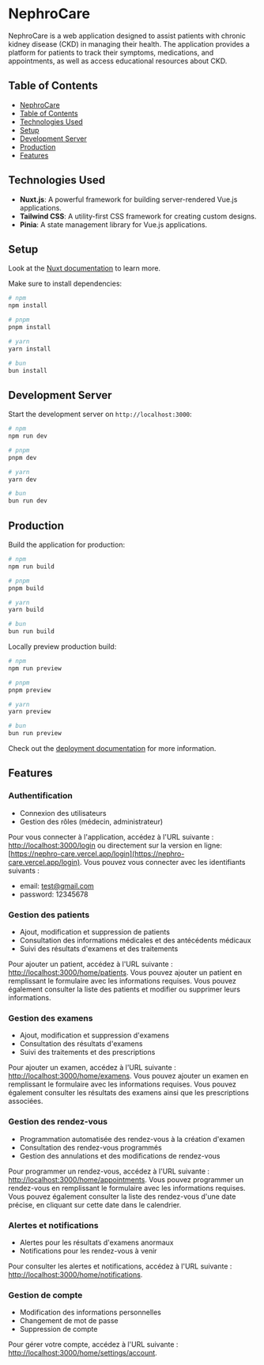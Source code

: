 # NephroCare
NephroCare is a web application designed to assist patients with chronic kidney disease (CKD) in managing their health. The application provides a platform for patients to track their symptoms, medications, and appointments, as well as access educational resources about CKD.

## Table of Contents
  - [NephroCare](#nephrocare)
  - [Table of Contents](#table-of-contents)
  - [Technologies Used](#technologies-used)
  - [Setup](#setup)
  - [Development Server](#development-server)
  - [Production](#production)
  - [Features](#features)

## Technologies Used
- **Nuxt.js**: A powerful framework for building server-rendered Vue.js applications.
- **Tailwind CSS**: A utility-first CSS framework for creating custom designs.
- **Pinia**: A state management library for Vue.js applications.

## Setup

Look at the [Nuxt documentation](https://nuxt.com/docs/getting-started/introduction) to learn more.

Make sure to install dependencies:

```bash
# npm
npm install

# pnpm
pnpm install

# yarn
yarn install

# bun
bun install
```

## Development Server

Start the development server on `http://localhost:3000`:

```bash
# npm
npm run dev

# pnpm
pnpm dev

# yarn
yarn dev

# bun
bun run dev
```

## Production

Build the application for production:

```bash
# npm
npm run build

# pnpm
pnpm build

# yarn
yarn build

# bun
bun run build
```

Locally preview production build:

```bash
# npm
npm run preview

# pnpm
pnpm preview

# yarn
yarn preview

# bun
bun run preview
```

Check out the [deployment documentation](https://nuxt.com/docs/getting-started/deployment) for more information.

## Features

### Authentification

- Connexion des utilisateurs
- Gestion des rôles (médecin, administrateur)

Pour vous connecter à l'application, accédez à l'URL suivante : [http://localhost:3000/login](http://localhost:3000/login) ou directement sur la version en ligne: [https://nephro-care.vercel.app/login](https://nephro-care.vercel.app/login). Vous pouvez vous connecter avec les identifiants suivants :

- email: test@gmail.com
- password: 12345678

### Gestion des patients

- Ajout, modification et suppression de patients
- Consultation des informations médicales et des antécédents médicaux
- Suivi des résultats d'examens et des traitements

Pour ajouter un patient, accédez à l'URL suivante : [http://localhost:3000/home/patients](http://localhost:3000/home/patients). Vous pouvez ajouter un patient en remplissant le formulaire avec les informations requises. Vous pouvez également consulter la liste des patients et modifier ou supprimer leurs informations.

### Gestion des examens

- Ajout, modification et suppression d'examens
- Consultation des résultats d'examens
- Suivi des traitements et des prescriptions

Pour ajouter un examen, accédez à l'URL suivante : [http://localhost:3000/home/examens](http://localhost:3000/home/examens). Vous pouvez ajouter un examen en remplissant le formulaire avec les informations requises. Vous pouvez également consulter les résultats des examens ainsi que les prescriptions associées.

### Gestion des rendez-vous

- Programmation automatisée des rendez-vous à la création d'examen
- Consultation des rendez-vous programmés
- Gestion des annulations et des modifications de rendez-vous

Pour programmer un rendez-vous, accédez à l'URL suivante : [http://localhost:3000/home/appointments](http://localhost:3000/home/appointments). Vous pouvez programmer un rendez-vous en remplissant le formulaire avec les informations requises. Vous pouvez également consulter la liste des rendez-vous d'une date précise, en cliquant sur cette date dans le calendrier.

### Alertes et notifications

- Alertes pour les résultats d'examens anormaux
- Notifications pour les rendez-vous à venir

Pour consulter les alertes et notifications, accédez à l'URL suivante : [http://localhost:3000/home/notifications](http://localhost:3000/home/notifications).

### Gestion de compte

- Modification des informations personnelles
- Changement de mot de passe
- Suppression de compte

Pour gérer votre compte, accédez à l'URL suivante : [http://localhost:3000/home/settings/account](http://localhost:3000/home/settings/account).